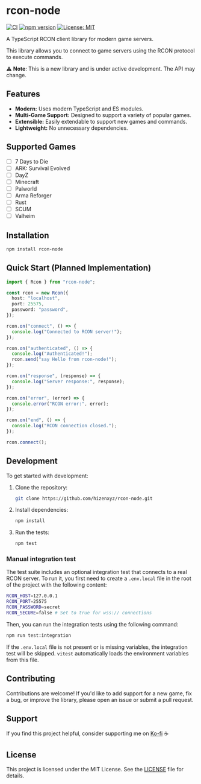 # rcon-node

[![CI](https://github.com/hizenxyz/rcon-node/actions/workflows/ci.yml/badge.svg)](https://github.com/hizenxyz/rcon-node/actions/workflows/ci.yml)
[![npm version](https://img.shields.io/npm/v/rcon-client.svg)](https://www.npmjs.com/package/rcon-node)
[![License: MIT](https://img.shields.io/badge/License-MIT-yellow.svg)](https://opensource.org/licenses/MIT)

A TypeScript RCON client library for modern game servers.

This library allows you to connect to game servers using the RCON protocol to execute commands.

⚠️ **Note**: This is a new library and is under active development. The API may change.

## Features

- **Modern:** Uses modern TypeScript and ES modules.
- **Multi-Game Support:** Designed to support a variety of popular games.
- **Extensible:** Easily extendable to support new games and commands.
- **Lightweight:** No unnecessary dependencies.

## Supported Games

- [ ] 7 Days to Die
- [ ] ARK: Survival Evolved
- [ ] DayZ
- [ ] Minecraft
- [ ] Palworld
- [ ] Arma Reforger
- [ ] Rust
- [ ] SCUM
- [ ] Valheim

## Installation

```bash
npm install rcon-node
```

## Quick Start (Planned Implementation)

```typescript
import { Rcon } from "rcon-node";

const rcon = new Rcon({
  host: "localhost",
  port: 25575,
  password: "password",
});

rcon.on("connect", () => {
  console.log("Connected to RCON server!");
});

rcon.on("authenticated", () => {
  console.log("Authenticated!");
  rcon.send("say Hello from rcon-node!");
});

rcon.on("response", (response) => {
  console.log("Server response:", response);
});

rcon.on("error", (error) => {
  console.error("RCON error:", error);
});

rcon.on("end", () => {
  console.log("RCON connection closed.");
});

rcon.connect();
```

## Development

To get started with development:

1.  Clone the repository:
    ```bash
    git clone https://github.com/hizenxyz/rcon-node.git
    ```
2.  Install dependencies:
    ```bash
    npm install
    ```
3.  Run the tests:
    ```bash
    npm test
    ```

### Manual integration test

The test suite includes an optional integration test that connects to a real RCON server.
To run it, you first need to create a `.env.local` file in the root of the project with the following content:

```bash
RCON_HOST=127.0.0.1
RCON_PORT=25575
RCON_PASSWORD=secret
RCON_SECURE=false # Set to true for wss:// connections
```

Then, you can run the integration tests using the following command:

```bash
npm run test:integration
```

If the `.env.local` file is not present or is missing variables, the integration test will be skipped. `vitest` automatically loads the environment variables from this file.

## Contributing

Contributions are welcome! If you'd like to add support for a new game, fix a bug, or improve the library, please open an issue or submit a pull request.

## Support

If you find this project helpful, consider supporting me on [Ko-fi](https://ko-fi.com/hizenxyz) ☕

## License

This project is licensed under the MIT License. See the [LICENSE](LICENSE) file for details.
